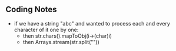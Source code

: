 ## Coding Notes
* if we have a string "abc" and wanted to process each and every character of it one by one:
  * then str.chars().mapToObj(i->(char)i)
  * then Arrays.stream(str.split(""))